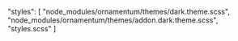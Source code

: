"styles": [
  "node_modules/ornamentum/themes/dark.theme.scss",
  "node_modules/ornamentum/themes/addon.dark.theme.scss",
  "styles.scss"
]
